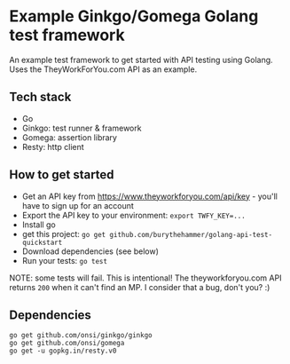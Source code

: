 # Example Ginkgo/Gomega Golang test framework

An example test framework to get started with API testing using Golang. Uses the TheyWorkForYou.com API as an example.

## Tech stack

- Go
- Ginkgo: test runner & framework
- Gomega: assertion library
- Resty: http client

## How to get started

- Get an API key from https://www.theyworkforyou.com/api/key - you'll have to sign up for an account
- Export the API key to your environment: `export TWFY_KEY=...`
- Install go
- get this project: `go get github.com/burythehammer/golang-api-test-quickstart`
- Download dependencies (see below)
- Run your tests: `go test`

NOTE: some tests will fail. This is intentional! The theyworkforyou.com API returns `200` when it can't find an MP. I consider that a bug, don't you? :)

## Dependencies

```
go get github.com/onsi/ginkgo/ginkgo
go get github.com/onsi/gomega
go get -u gopkg.in/resty.v0
```